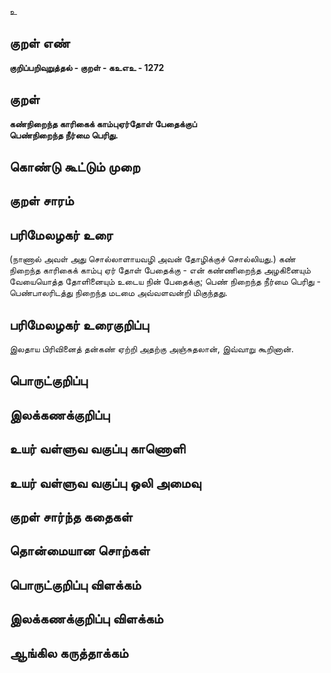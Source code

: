 உ

## குறள் எண் 

**குறிப்பறிவுறுத்தல் - குறள் - கஉஎஉ - 1272**

## குறள் 

**கண்நிறைந்த காரிகைக் காம்புஏர்தோள் பேதைக்குப்  
பெண்நிறைந்த நீர்மை பெரிது.**

## கொண்டு கூட்டும் முறை


## குறள் சாரம் 


## பரிமேலழகர் உரை

(நாணால் அவள் அது சொல்லாளாயவழி அவன் தோழிக்குச் சொல்லியது.) கண் நிறைந்த காரிகைக் காம்பு ஏர் தோள் பேதைக்கு - என் கண்ணிறைந்த அழகினையும் வேயையொத்த தோளினையும் உடைய நின் பேதைக்கு; பெண் நிறைந்த நீர்மை பெரிது - பெண்பாலரிடத்து நிறைந்த மடமை அவ்வளவன்றி மிகுந்தது.

## பரிமேலழகர் உரைகுறிப்பு   

இலதாய பிரிவினைத் தன்கண் ஏற்றி அதற்கு அஞ்சுதலான், இவ்வாறு கூறினான்.

## பொருட்குறிப்பு 


## இலக்கணக்குறிப்பு  


## உயர் வள்ளுவ வகுப்பு காணொளி


## உயர் வள்ளுவ வகுப்பு ஒலி அமைவு 

 
## குறள் சார்ந்த கதைகள் 


## தொன்மையான சொற்கள்


## பொருட்குறிப்பு விளக்கம்


## இலக்கணக்குறிப்பு விளக்கம்


## ஆங்கில கருத்தாக்கம் 


